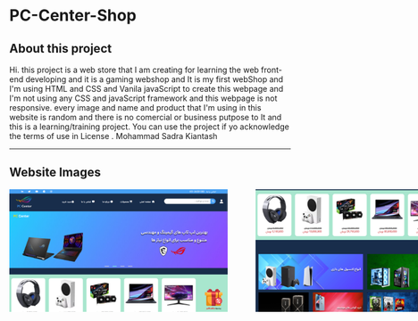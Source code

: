 # PC-Center-Shop

<h2> About this project </h2>
Hi. this project is a web store that I am creating for learning the web front-end developing and it is a gaming webshop and It is my first webShop
and I'm using HTML and CSS and Vanila javaScript to create this webpage and I'm not using any CSS and javaScript framework and this webpage is not responsive.
every image and name and product that I'm using in this website is random and there is no comercial or business putpose to It and this is a learning/training project.
You can use the project if yo acknowledge the terms of use in <a src="/License.md"> License </a>.
Mohammad Sadra Kiantash
<hr>
<h2> Website Images </h2>
<div style="display: flex; gap: 50px;">
<img src="websitePictures/pcCenter1.png" width"350px" height="220px">
<img src="websitePictures/pcCenter2.png" width"350px" height="220px">
<img src="websitePictures/pcCenter3.png" width"350px" height="220px">
<img src="websitePictures/pcCenter4.png" width"350px" height="220px">
<img src="websitePictures/pcCenter5.png" width"350px" height="220px">
<img src="websitePictures/pcCenter6.png" width"350px" height="220px">
<img src="websitePictures/pcCenter7.png" width"350px" height="220px">
</div>

